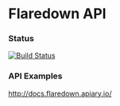 Flaredown API
==========

### Status

<!-- [![Coverage Status](https://coveralls.io/repos/lmerriam/CDAI/badge.png)](https://coveralls.io/r/lmerriam/CDAI) -->
[![Build Status](https://snap-ci.com/tMueN8Gre9RNui6uOkJ-RPKaSsZbTDaLZ0S-zWirj2I/build_image)](https://snap-ci.com/FathomLabs/FlaredownAPI/branch/master)
<!-- [![Dependency Status](https://gemnasium.com/lmerriam/CDAI.png)](https://gemnasium.com/lmerriam/CDAI) -->


### API Examples

http://docs.flaredown.apiary.io/